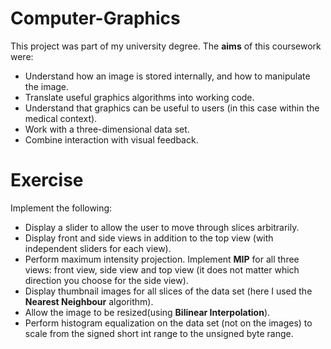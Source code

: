 # Computer-Graphics

This project was part of my university degree. The **aims** of this coursework were:
* Understand how an image is stored internally, and how to manipulate the image.
* Translate useful graphics algorithms into working code.
* Understand that graphics can be useful to users (in this case within the medical context).
* Work with a three-dimensional data set.
* Combine interaction with visual feedback.

# Exercise
Implement the following:
* Display a slider to allow the user to move through slices arbitrarily.
* Display front and side views in addition to the top view (with independent sliders for each view).
* Perform maximum intensity projection. Implement **MIP** for all three views: front view, side view and top view (it does not matter which direction you choose for the side view).
* Display thumbnail images for all slices of the data set (here I used the **Nearest Neighbour** algorithm).
*  Allow the image to be resized(using **Bilinear Interpolation**).
* Perform histogram equalization on the data set (not on the images) to scale from the signed short int range to the unsigned byte range. 
